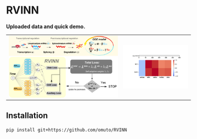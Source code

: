# RVINN

**Uploaded data and quick demo.**

<table>
  <tr>
    <td><img src="https://github.com/omuto/RVINN/blob/main/readme_fig/model_overview_.png" alt="Model Overview" width="500px"></td>
    <td><img src="https://github.com/omuto/RVINN/blob/main/readme_fig/Transcriptional_Ripple_animation.gif" alt="Transcriptional Ripple" width="300px"></td>
  </tr>
</table>

## Installation

```console
pip install git+https://github.com/omuto/RVINN
```
